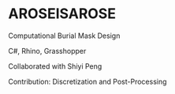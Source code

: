 # AROSEISAROSE
Computational Burial Mask Design

C#, Rhino, Grasshopper

Collaborated with Shiyi Peng

Contribution: Discretization and Post-Processing
